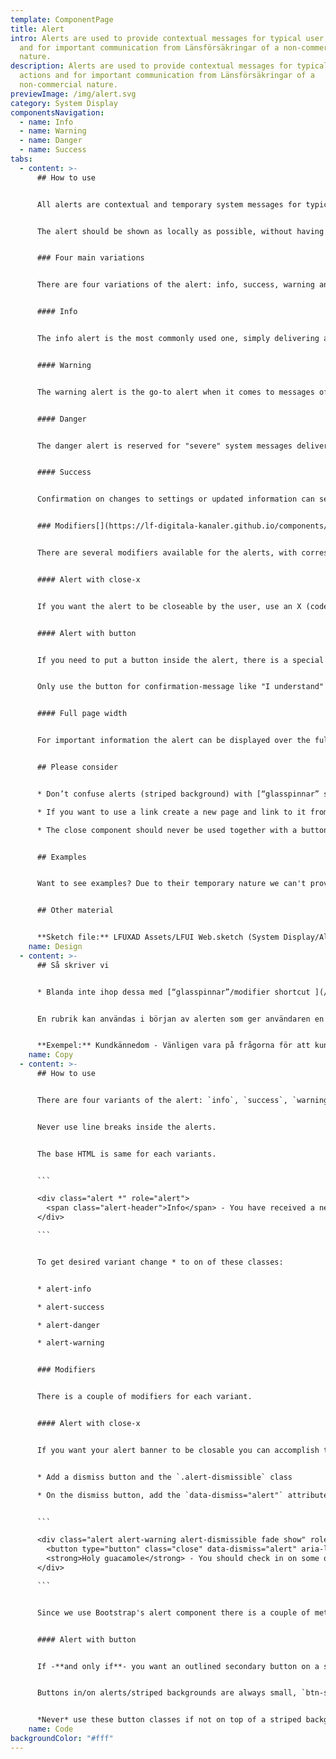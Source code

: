 ```yaml
---
template: ComponentPage
title: Alert
intro: Alerts are used to provide contextual messages for typical user actions
  and for important communication from Länsförsäkringar of a non-commercial
  nature.
description: Alerts are used to provide contextual messages for typical user
  actions and for important communication from Länsförsäkringar of a
  non-commercial nature.
previewImage: /img/alert.svg
category: System Display
componentsNavigation:
  - name: Info
  - name: Warning
  - name: Danger
  - name: Success
tabs:
  - content: >-
      ## How to use


      All alerts are contextual and temporary system messages for typical user actions and notifications. An inline-heading can be set in the beginning of alerts to give a brief idea of the contents. The heading should always be separated from the content with some form of punctation (i.e. .,!?- ). Never use line breaks inside the alerts.


      The alert should be shown as locally as possible, without having to be repeated. That is, don’t display an alert on top of a page if only parts of the page's content is affected but do not put it so far down that the user gets several alerts for the same error. 


      ### Four main variations


      There are four variations of the alert: info, success, warning and danger. Make sure to use the appropriate style to get your message across.


      #### Info


      The info alert is the most commonly used one, simply delivering a message with information that is relevant to the user in the current view. 


      #### Warning


      The warning alert is the go-to alert when it comes to messages of importance demanding focus from the user. When in doubt between using a danger or warning alert, use a warning.


      #### Danger


      The danger alert is reserved for "severe" system messages delivering information of some kind that may hinder or affect the user in its usage of the application, and/or public service announcements that requires the attention of the user (one example includes a notification of a flood in a certain part of the country).


      #### Success


      Confirmation on changes to settings or updated information can see a success alert appearing in order to tell the user that the changes were successful upon clicking a confirm button but staying on the same page. It is however very rarely used in the public web.


      ### Modifiers[](https://lf-digitala-kanaler.github.io/components/web/system-display/alert#modifiers)


      There are several modifiers available for the alerts, with corresponding styling for all four versions.


      #### Alert with close-x


      If you want the alert to be closeable by the user, use an X (code-only component ‘close’) in the far right of the alert.


      #### Alert with button


      If you need to put a button inside the alert, there is a special version of the [secondary buttons](/components/web/button-and-links/buttons#secondary-buttons) for this. Use the outlined button in the same colour as your alert. The button should be placed on the right hand side of the alert. 


      Only use the button for confirmation-message like "I understand" or "Okey", with a closing of the alert as a result. If you want the user to go somewhere else, add a link inside the alert (following recommendations for a [link in a list item](../text/lists), with the link at the end of the message).


      #### Full page width


      For important information the alert can be displayed over the full webpage. Typical examples of this  are "cookie information" and if we have any general messages (like “Our telephone provider has problems so you can’t call us right now” or “Are you affected by the forest fire, call us at phone number”)


      ## Please consider


      * Don’t confuse alerts (striped background) with [“glasspinnar” shortcut ](/components/web/button-and-links/shortcut#alerting-glasspinne)(monocolor background and arrow with commercial content) 

      * If you want to use a link create a new page and link to it from the alert if you can’t get all your information across on one line as the text should be kept short.

      * The close component should never be used together with a button inside an alert. The button replaces the cross as it has the same functionality (even if the user gets redirected).


      ## Examples


      Want to see examples? Due to their temporary nature we can't provide links to live examples. The best way to see examples is to go to the doc site for Mina Sidor, and on the landing page click "dependencies" in the page (not in the top bar). There you can choose to generate an error message, which will be shown further down on the dependencies page. Or, you're lucky and lansforsakringar.se has an alert about corona or scams open.


      ## Other material


      **Sketch file:** LFUXAD Assets/LFUI Web.sketch (System Display/Alert)
    name: Design
  - content: >-
      ## Så skriver vi


      * Blanda inte ihop dessa med [“glasspinnar”/modifier shortcut ](/components/web/button-and-links/shortcut)som är helfärgade, med pil och visas på startsidan av Mina sidor. 


      En rubrik kan användas i början av alerten som ger användaren en hint om vad det handlar om. Rubriken ska då separeras med ett skiljetecken, som tankstreck eller ".?!". Använd aldrig bindestreck i alerten. Avsluta alltid med punkt. 


      **Exempel:** Kundkännedom - Vänligen vara på frågorna för att kunna fortsätta använda appen.
    name: Copy
  - content: >-
      ## How to use


      There are four variants of the alert: `info`, `success`, `warning` and `danger`. Make sure to use the appropriate style to get your message across.


      Never use line breaks inside the alerts.


      The base HTML is same for each variants. 


      ```

      <div class="alert *" role="alert">
        <span class="alert-header">Info</span> - You have received a new message. <a href="#">Click here to read</a>
      </div>

      ```


      To get desired variant change * to on of these classes:


      * alert-info

      * alert-success

      * alert-danger

      * alert-warning


      ### Modifiers


      There is a couple of modifiers for each variant.


      #### Alert with close-x


      If you want your alert banner to be closable you can accomplish this by adding some classes and markup. You will not need any extra javascript to make this work( except if you want to store if the user have closed it).


      * Add a dismiss button and the `.alert-dismissible` class

      * On the dismiss button, add the `data-dismiss="alert"` attribute, which triggers the JavaScript functionality.


      ```

      <div class="alert alert-warning alert-dismissible fade show" role="alert">
        <button type="button" class="close" data-dismiss="alert" aria-label="Stäng"><span class="sr-only">Stäng</span></button>
        <strong>Holy guacamole</strong> - You should check in on some of those fields below.
      </div>

      ```


      Since we use Bootstrap's alert component there is a couple of methods and event avalible for you. You can read more about them [here](https://getbootstrap.com/docs/4.0/components/alerts/) 


      #### Alert with button


      If -**and only if**- you want an outlined secondary button on a striped background (using the background utility class or if it is inside an alert), you may use the respective special-case outlined button for that type of striped background. If it is on the `info`-stripes, use `btn-outline-info` if it is on the `danger`-stripes, use `btn-outline-danger` and vice-versa for `success` and `warning`.


      Buttons in/on alerts/striped backgrounds are always small, `btn-sm`.


      *Never* use these button classes if not on top of a striped background.
    name: Code
backgroundColor: "#fff"
---
```

